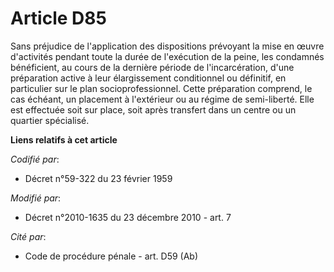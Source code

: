 # Article D85

Sans préjudice de l'application des dispositions prévoyant la mise en œuvre d'activités pendant toute la durée de l'exécution
de la peine, les condamnés bénéficient, au cours de la dernière période de l'incarcération, d'une préparation active à leur
élargissement conditionnel ou définitif, en particulier sur le plan socioprofessionnel. Cette préparation comprend, le cas
échéant, un placement à l'extérieur ou au régime de semi-liberté. Elle est effectuée soit sur place, soit après transfert
dans un centre ou un quartier spécialisé.

**Liens relatifs à cet article**

_Codifié par_:

  - Décret n°59-322 du 23 février 1959

_Modifié par_:

  - Décret n°2010-1635 du 23 décembre 2010 - art. 7

_Cité par_:

  - Code de procédure pénale - art. D59 (Ab)
